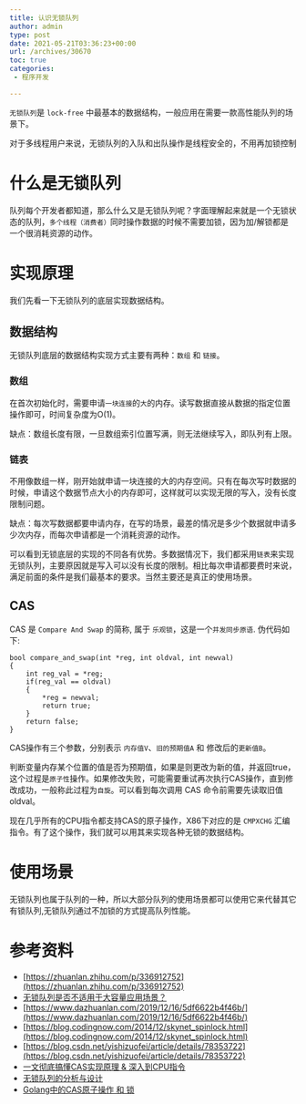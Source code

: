 ```yaml
---
title: 认识无锁队列
author: admin
type: post
date: 2021-05-21T03:36:23+00:00
url: /archives/30670
toc: true
categories:
 - 程序开发

---
```

`无锁队列`是 `lock-free` 中最基本的数据结构，一般应用在需要一款高性能队列的场景下。

对于多线程用户来说，无锁队列的入队和出队操作是线程安全的，不用再加锁控制

# 什么是无锁队列 

队列每个开发者都知道，那么什么又是无锁队列呢？字面理解起来就是一个无锁状态的队列，`多个线程（消费者）`同时操作数据的时候不需要加锁，因为加/解锁都是一个很消耗资源的动作。

# 实现原理 

我们先看一下无锁队列的底层实现数据结构。

## 数据结构 

无锁队列底层的数据结构实现方式主要有两种：`数组` 和 `链接`。

### 数组 

在首次初始化时，需要申请`一块连接`的`大`的内存。读写数据直接从数据的指定位置操作即可，时间复杂度为O(1)。

缺点：数组长度有限，一旦数组索引位置写满，则无法继续写入，即队列有上限。

### 链表 

不用像数组一样，刚开始就申请一块连接的大的内存空间。只有在每次写时数据的时候，申请这个数据节点大小的内存即可，这样就可以实现无限的写入，没有长度限制问题。

缺点：每次写数据都要申请内存，在写的场景，最差的情况是多少个数据就申请多少次内存，而每次申请都是一个消耗资源的动作。

可以看到无锁底层的实现的不同各有优势。多数据情况下，我们都采用`链表`来实现无锁队列，主要原因就是写入可以没有长度的限制。相比每次申请都要费时来说，满足前面的条件是我们最基本的要求。当然主要还是真正的使用场景。

## CAS 

CAS 是 `Compare And Swap` 的简称, 属于 `乐观锁`，这是一个`并发同步原语`. 伪代码如下:

```
bool compare_and_swap(int *reg, int oldval, int newval)
{
    int reg_val = *reg;
    if(reg_val == oldval)
    {
        *reg = newval;
        return true;
    }
    return false;
}
```

CAS操作有三个参数，分别表示 `内存值V`、`旧的预期值A` 和 修改后的`更新值B`。

判断变量内存某个位置的值是否为预期值，如果是则更改为新的值，并返回true，这个过程是`原子性`操作。如果修改失败，可能需要重试再次执行CAS操作，直到修改成功，一般称此过程为`自旋`。可以看到每次调用 CAS 命令前需要先读取旧值 oldval。

现在几乎所有的CPU指令都支持CAS的原子操作，X86下对应的是 `CMPXCHG` 汇编指令。有了这个操作，我们就可以用其来实现各种无锁的数据结构。

# 使用场景 

无锁队列也属于队列的一种，所以大部分队列的使用场景都可以使用它来代替其它有锁队列,无锁队列通过不加锁的方式提高队列性能。

# 参考资料 

 * [https://zhuanlan.zhihu.com/p/336912752](https://zhuanlan.zhihu.com/p/336912752)
 * [无锁队列是否不适用于大容量应用场景？](https://www.zhihu.com/question/25960605/answer/134501091)
 * [https://www.dazhuanlan.com/2019/12/16/5df6622b4f46b/](https://www.dazhuanlan.com/2019/12/16/5df6622b4f46b/)
 * [https://blog.codingnow.com/2014/12/skynet_spinlock.html](https://blog.codingnow.com/2014/12/skynet_spinlock.html)
 * [https://blog.csdn.net/yishizuofei/article/details/78353722](https://blog.csdn.net/yishizuofei/article/details/78353722)
 * [一文彻底搞懂CAS实现原理 & 深入到CPU指令][1]
 * [无锁队列的分析与设计][2]
 * [Golang中的CAS原子操作 和 锁](https://blog.haohtml.com/archives/25881)

 [1]: https://www.cnblogs.com/ldws/p/11970087.html
 [2]: http://blog.chinaunix.net/uid-24692715-id-5759333.html